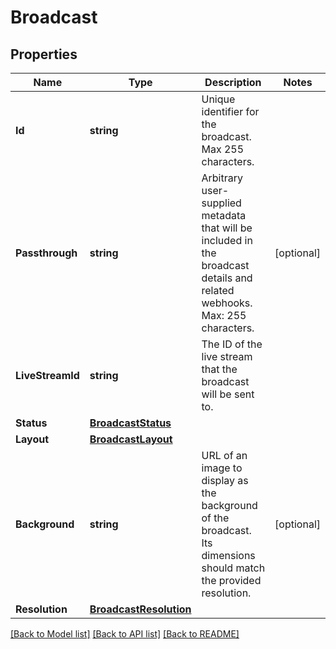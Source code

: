# Broadcast

## Properties
Name | Type | Description | Notes
------------ | ------------- | ------------- | -------------
**Id** | **string** | Unique identifier for the broadcast. Max 255 characters. | 
**Passthrough** | **string** | Arbitrary user-supplied metadata that will be included in the broadcast details and related webhooks. Max: 255 characters. | [optional] 
**LiveStreamId** | **string** | The ID of the live stream that the broadcast will be sent to. | 
**Status** | [**BroadcastStatus**](BroadcastStatus.md) |  | 
**Layout** | [**BroadcastLayout**](BroadcastLayout.md) |  | 
**Background** | **string** | URL of an image to display as the background of the broadcast. Its dimensions should match the provided resolution. | [optional] 
**Resolution** | [**BroadcastResolution**](BroadcastResolution.md) |  | 

[[Back to Model list]](../README.md#documentation-for-models) [[Back to API list]](../README.md#documentation-for-api-endpoints) [[Back to README]](../README.md)


